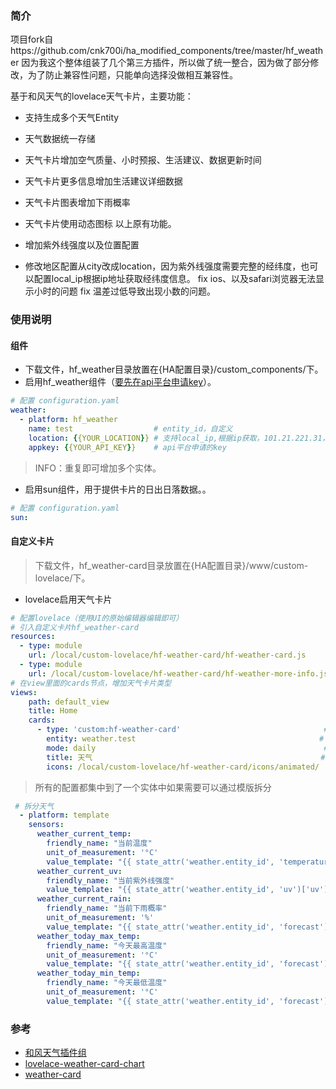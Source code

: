 ### 简介 ###
项目fork自https://github.com/cnk700i/ha_modified_components/tree/master/hf_weather
因为我这个整体组装了几个第三方插件，所以做了统一整合，因为做了部分修改，为了防止兼容性问题，只能单向选择没做相互兼容性。

基于和风天气的lovelace天气卡片，主要功能：
- 支持生成多个天气Entity
- 天气数据统一存储
- 天气卡片增加空气质量、小时预报、生活建议、数据更新时间
- 天气卡片更多信息增加生活建议详细数据
- 天气卡片图表增加下雨概率
- 天气卡片使用动态图标
以上原有功能。

- 增加紫外线强度以及位置配置
- 修改地区配置从city改成location，因为紫外线强度需要完整的经纬度，也可以配置local_ip根据ip地址获取经纬度信息。
fix ios、以及safari浏览器无法显示小时的问题
fix 温差过低导致出现小数的问题。


### 使用说明 ###
#### 组件
* 下载文件，hf_weather目录放置在{HA配置目录}/custom_components/下。
* 启用hf_weather组件（[要先在api平台申请key](https://wx.jdcloud.com/market/datas/26/10610)）。

```yaml
# 配置 configuration.yaml
weather:
  - platform: hf_weather
    name: test                  # entity_id，自定义
    location: {{YOUR_LOCATION}} # 支持local_ip,根据ip获取，101.21.221.31，指定ip以及22.25,114.1667指定经纬度三种方式。
    appkey: {{YOUR_API_KEY}}    # api平台申请的key
```

> INFO：重复即可增加多个实体。

* 启用sun组件，用于提供卡片的日出日落数据。。
```yaml
# 配置 configuration.yaml
sun:
```

#### 自定义卡片
> 下载文件，hf_weather-card目录放置在{HA配置目录}/www/custom-lovelace/下。

* lovelace启用天气卡片

```yaml
# 配置lovelace（使用UI的原始编辑器编辑即可）
# 引入自定义卡片hf_weather-card
resources:
  - type: module
    url: /local/custom-lovelace/hf-weather-card/hf-weather-card.js
  - type: module
    url: /local/custom-lovelace/hf-weather-card/hf-weather-more-info.js
# 在view里面的cards节点，增加天气卡片类型
views:
    path: default_view
    title: Home
    cards:
      - type: 'custom:hf-weather-card'                                # card类型
        entity: weather.test                                         # entityid
        mode: daily                                                   # hourly按小时天气预报、daily按天天气预报，不设置则同时显示
        title: 天气                                                   # 标题，不设置则使用entity的friendly_name
        icons: /local/custom-lovelace/hf-weather-card/icons/animated/  # 图标路径，不设置则采用cdn，结尾要有"/"
```
> 所有的配置都集中到了一个实体中如果需要可以通过模版拆分
```yaml
 # 拆分天气
  - platform: template
    sensors:
      weather_current_temp:
        friendly_name: "当前温度"
        unit_of_measurement: '°C'
        value_template: "{{ state_attr('weather.entity_id', 'temperature') }}"
      weather_current_uv:
        friendly_name: "当前紫外线强度"
        value_template: "{{ state_attr('weather.entity_id', 'uv')['uv'] }}"
      weather_current_rain:
        friendly_name: "当前下雨概率"
        unit_of_measurement: '%'
        value_template: "{{ state_attr('weather.entity_id', 'forecast')[0]['probable_precipitation'] }}"
      weather_today_max_temp:
        friendly_name: "今天最高温度"
        unit_of_measurement: '°C'
        value_template: "{{ state_attr('weather.entity_id', 'forecast')[0]['temperature'] }}"
      weather_today_min_temp:
        friendly_name: "今天最低温度"
        unit_of_measurement: '°C'
        value_template: "{{ state_attr('weather.entity_id', 'forecast')[0]['templow'] }}"
```

### 参考 ###
- [和风天气插件组][1]
- [lovelace-weather-card-chart][2]
- [weather-card][3]

[1]: https://bbs.hassbian.com/thread-3971-1-1.html "和风天气插件组(天气预报+生活提示+小时预报+空气质量)"
[2]: https://github.com/sgttrs/lovelace-weather-card-chart "lovelace-weather-card-chart"
[3]: https://github.com/bramkragten/custom-ui/tree/master/weather-card "weather-card"
